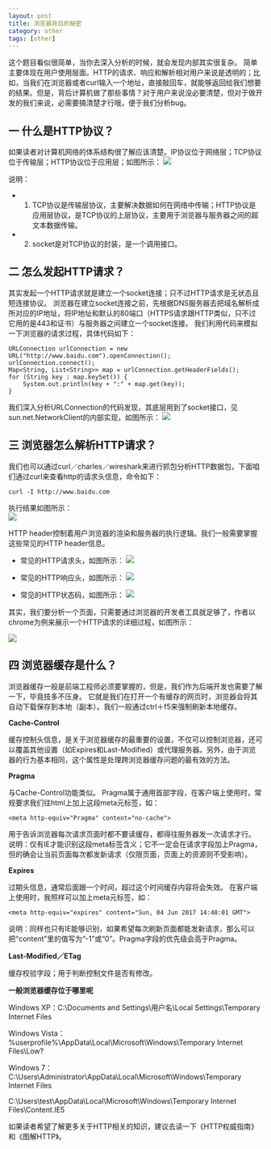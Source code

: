 ```yaml
---
layout: post
title: 浏览器背后的秘密
category: other
tags: [other]
---
```


这个题目看似很简单，当你去深入分析的时候，就会发现内部其实很复杂。
简单主要体现在用户使用层面。HTTP的请求、响应和解析相对用户来说是透明的；比如，当我们在浏览器或者curl输入一个地址，直接敲回车，就能够返回给我们想要的结果。但是，背后计算机做了那些事情？对于用户来说没必要清楚，但对于做开发的我们来说，必需要搞清楚才行哦，便于我们分析bug。

## 一 什么是HTTP协议？

如果读者对计算机网络的体系结构很了解应该清楚。IP协议位于网络层；TCP协议位于传输层；HTTP协议位于应用层；如图所示：
![](http://mmbiz.qpic.cn/mmbiz_png/R5ic1icyNBNd4s7VsafWadPQiaOUnVHzfL8WFcXO1jbib7UdsE2j6akHm6MexONT5oaBHTXTibtjxnyZiacFOMM2oYVg/640?wx_fmt=png&tp=webp&wxfrom=5&wx_lazy=1)

说明：

* 1.  TCP协议是传输层协议，主要解决数据如何在网络中传输；HTTP协议是应用层协议，是TCP协议的上层协议，主要用于浏览器与服务器之间的超文本数据传输。
* 2.  socket是对TCP协议的封装，是一个调用接口。

## 二 怎么发起HTTP请求？

其实发起一个HTTP请求就是建立一个socket连接；只不过HTTP请求是无状态且短连接协议。
浏览器在建立socket连接之前，先根据DNS服务器去把域名解析成所对应的IP地址，将IP地址和默认的80端口（HTTPS请求跟HTTP类似，只不过它用的是443和证书）与服务器之间建立一个socket连接。
我们利用代码来模拟一下浏览器的请求过程，具体代码如下：

```
URLConnection urlConnection = new URL("http://www.baidu.com").openConnection();
urlConnection.connect();
Map<String, List<String>> map = urlConnection.getHeaderFields();
for (String key : map.keySet()) {
    System.out.println(key + ":" + map.get(key));
}
```
我们深入分析URLConnection的代码发现，其底层用到了socket接口，见sun.net.NetworkClient的内部实现，如图所示：
![](http://mmbiz.qpic.cn/mmbiz_png/R5ic1icyNBNd4s7VsafWadPQiaOUnVHzfL8MOV9RiarOX7222U5aWiaYibRWnamXOIWTOicrJ9WgdNrYbT08ribOJicuoYQ/640?wx_fmt=png&tp=webp&wxfrom=5&wx_lazy=1)

## 三 浏览器怎么解析HTTP请求？

我们也可以通过curl／charles／wireshark来进行抓包分析HTTP数据包，下面咱们通过curl来查看http的请求头信息，命令如下：
```
curl -I http://www.baidu.com
```
执行结果如图所示：  
![](http://mmbiz.qpic.cn/mmbiz_png/R5ic1icyNBNd4s7VsafWadPQiaOUnVHzfL8lAuOJP2maCQsqHnS3eSxXzcpzEpfepvibzncicVcDSOnMqWLw6MVCiaIQ/640?wx_fmt=png&tp=webp&wxfrom=5&wx_lazy=1)

HTTP header控制着用户浏览器的渲染和服务器的执行逻辑。我们一般需要掌握这些常见的HTTP header信息。

* 常见的HTTP请求头，如图所示：
![](http://mmbiz.qpic.cn/mmbiz_png/R5ic1icyNBNd4s7VsafWadPQiaOUnVHzfL8xywdGcgIItvkEia2zUECkxibZhqxAfpswTvkiaU3CoaJbEcvUZ1JIUg1w/640?wx_fmt=png&tp=webp&wxfrom=5&wx_lazy=1)

* 常见的HTTP响应头，如图所示：
![](http://mmbiz.qpic.cn/mmbiz_png/R5ic1icyNBNd4s7VsafWadPQiaOUnVHzfL811WOmVr1IG3RylWibECS4oWa4iaVhMb7Mdt2AoctbJfGibjAwFfDYz3wQ/640?wx_fmt=png&tp=webp&wxfrom=5&wx_lazy=1)

* 常见的HTTP状态码，如图所示：
![](http://mmbiz.qpic.cn/mmbiz_png/R5ic1icyNBNd4s7VsafWadPQiaOUnVHzfL8fLwNe64fqYOy8A8mCkqHTtd9XMvgQ7nlrgo7jUXD9OnZDb1aSsDtGg/640?wx_fmt=png&tp=webp&wxfrom=5&wx_lazy=1)

其实，我们要分析一个页面，只需要通过浏览器的开发者工具就足够了，作者以chrome为例来展示一个HTTP请求的详细过程，如图所示：

![](http://mmbiz.qpic.cn/mmbiz_png/R5ic1icyNBNd4s7VsafWadPQiaOUnVHzfL8Boiao5d2TJWI7osXJd7PzTGCtDToiaO1XqGBooAe5cgjNTKyjkSNHzwg/640?wx_fmt=png&tp=webp&wxfrom=5&wx_lazy=1)


## 四 浏览器缓存是什么？

浏览器缓存一般是前端工程师必须要掌握的，但是，我们作为后端开发也需要了解一下，毕竟技多不压身。
它就是我们在打开一个有缓存的网页时，浏览器会将其自动下载保存到本地（副本）。我们一般通过ctrl＋f5来强制刷新本地缓存。

**Cache-Control**

缓存控制头信息，是关于浏览器缓存的最重要的设置，不仅可以控制浏览器，还可以覆盖其他设置（如Expires和Last-Modified）或代理服务器。另外，由于浏览器的行为基本相同，这个属性是处理跨浏览器缓存问题的最有效的方法。

**Pragma**

与Cache-Control功能类似。
Pragma属于通用首部字段，在客户端上使用时，常规要求我们往html上加上这段meta元标签，如：

```
<meta http-equiv="Pragma" content="no-cache">
```

用于告诉浏览器每次请求页面时都不要读缓存，都得往服务器发一次请求才行。
说明：仅有IE才能识别这段meta标签含义；它不一定会在请求字段加上Pragma，但的确会让当前页面每次都发新请求（仅限页面，页面上的资源则不受影响）。

**Expires**

过期头信息，通常后面跟一个时间，超过这个时间缓存内容将会失效。
在客户端上使用时，我照样可以加上meta元标签，如：

```
<meta http-equiv="expires" content="Sun, 04 Jun 2017 14:40:01 GMT">
```
说明：同样也只有IE能够识别，如果希望每次刷新页面都能发新请求，那么可以把“content”里的值写为“-1”或“0”。Pragma字段的优先级会高于Pragma。

**Last-Modified／ETag**

缓存校验字段；用于判断控制文件是否有修改。

**一般浏览器缓存位于哪里呢**

Windows XP：C:\Documents and Settings\用户名\Local Settings\Temporary Internet Files

Windows Vista：%userprofile%\AppData\Local\Microsoft\Windows\Temporary Internet Files\Low?

Windows 7：C:\Users\Administrator\AppData\Local\Microsoft\Windows\Temporary Internet Files

C:\Users\test\AppData\Local\Microsoft\Windows\Temporary Internet Files\Content.IE5

如果读者希望了解更多关于HTTP相关的知识，建议去读一下《HTTP权威指南》和《图解HTTP》。
